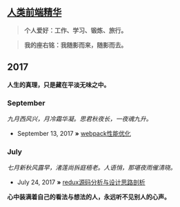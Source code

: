 ## [人类前端精华](http://www.takozhang.cn)

> **个人爱好：工作、学习、锻炼、旅行。**

> **我的座右铭：我随影而来，随影而去。**

## 2017
**人生的真理，只是藏在平淡无味之中。**

### September
*九月西风兴，月冷霜华凝。思君秋夜长，一夜魂九升。*


* September 13, 2017 **»** [webpack性能优化](https://github.com/dushao103500/blog/issues/2)

### July
*七月新秋风露早，渚莲尚拆庭梧老。人语悄，那堪夜雨催清晓。*


* July 24, 2017 **»** [redux源码分析与设计思路剖析](https://github.com/dushao103500/blog/issues/1)

**心中装满着自己的看法与想法的人，永远听不见别人的心声。**
